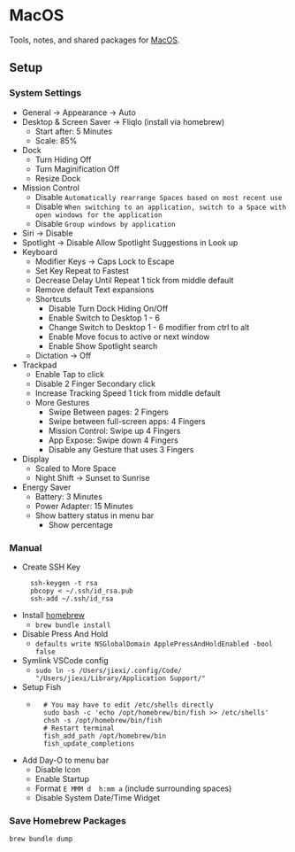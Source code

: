 # MacOS

Tools, notes, and shared packages for [MacOS](https://www.apple.com/macos).

## Setup
### System Settings
* General -> Appearance -> Auto
* Desktop & Screen Saver -> Fliqlo (install via homebrew)
  * Start after: 5 Minutes
  * Scale: 85%
* Dock
  * Turn Hiding Off
  * Turn Maginification Off
  * Resize Dock
* Mission Control
  * Disable `Automatically rearrange Spaces based on most recent use`
  * Disable `When switching to an application, switch to a Space with open windows for the application`
  * Disable `Group windows by application`
* Siri -> Disable
* Spotlight -> Disable Allow Spotlight Suggestions in Look up
* Keyboard
  * Modifier Keys -> Caps Lock to Escape
  * Set Key Repeat to Fastest
  * Decrease Delay Until Repeat 1 tick from middle default
  * Remove default Text expansions
  * Shortcuts
    * Disable Turn Dock Hiding On/Off
    * Enable Switch to Desktop 1 - 6
    * Change Switch to Desktop 1 - 6 modifier from ctrl to alt
    * Enable Move focus to active or next window
    * Enable Show Spotlight search
  * Dictation -> Off
* Trackpad
  * Enable Tap to click
  * Disable 2 Finger Secondary click
  * Increase Tracking Speed 1 tick from middle default
  * More Gestures
    * Swipe Between pages: 2 Fingers
    * Swipe between full-screen apps: 4 Fingers
    * Mission Control: Swipe up 4 Fingers
    * App Expose: Swipe down 4 Fingers
    * Disable any Gesture that uses 3 Fingers
* Display
  * Scaled to More Space
  * Night Shift -> Sunset to Sunrise
* Energy Saver
  * Battery: 3 Minutes
  * Power Adapter: 15 Minutes
  * Show battery status in menu bar
    * Show percentage

### Manual
* Create SSH Key
  ```
    ssh-keygen -t rsa
    pbcopy < ~/.ssh/id_rsa.pub
    ssh-add ~/.ssh/id_rsa
  ```
* Install [homebrew](https://brew.sh/)
  * `brew bundle install`
* Disable Press And Hold
  * `defaults write NSGlobalDomain ApplePressAndHoldEnabled -bool false`
* Symlink VSCode config
  * `sudo ln -s /Users/jiexi/.config/Code/ "/Users/jiexi/Library/Application Support/"`
* Setup Fish
  * ```
      # You may have to edit /etc/shells directly
      sudo bash -c 'echo /opt/homebrew/bin/fish >> /etc/shells'
      chsh -s /opt/homebrew/bin/fish
      # Restart terminal
      fish_add_path /opt/homebrew/bin
      fish_update_completions
    ```
* Add Day-O to menu bar
  * Disable Icon
  * Enable Startup
  * Format ` E MMM d  h:mm a ` (include surrounding spaces)
  * Disable System Date/Time Widget


### Save Homebrew Packages
`brew bundle dump`
